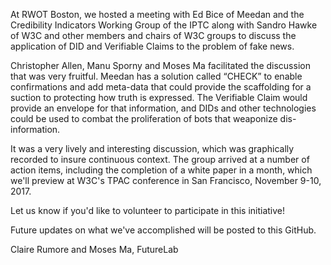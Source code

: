 At RWOT Boston, we hosted a meeting with Ed Bice of Meedan and the Credibility Indicators Working Group of the IPTC along with Sandro Hawke of W3C and other members and chairs of W3C groups to discuss the application of DID and Verifiable Claims to the problem of fake news. 

Christopher Allen, Manu Sporny and Moses Ma facilitated the discussion that was very fruitful. Meedan has a solution called “CHECK” to enable confirmations and add meta-data that could provide the scaffolding for a suction to protecting how truth is expressed. The Verifiable Claim would provide an envelope for that information, and DIDs and other technologies could be used to combat the proliferation of bots that weaponize dis-information.

It was a very lively and interesting discussion, which was graphically recorded to insure continuous context. The group arrived at a number of action items, including the completion of a white paper in a month, which we'll preview at W3C's TPAC conference in San Francisco, November 9-10, 2017. 

Let us know if you'd like to volunteer to participate in this initiative!

Future updates on what we've accomplished will be posted to this GitHub.

Claire Rumore and Moses Ma, FutureLab
